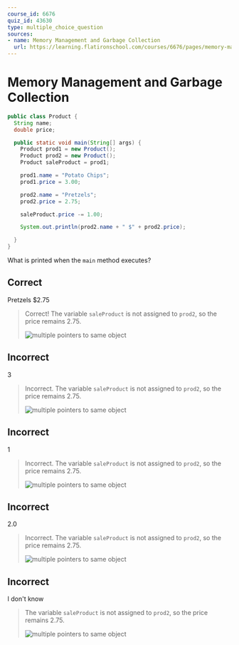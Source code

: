 ```yaml
---
course_id: 6676
quiz_id: 43630
type: multiple_choice_question
sources:
- name: Memory Management and Garbage Collection
  url: https://learning.flatironschool.com/courses/6676/pages/memory-management-and-garbage-collection
---
```


# Memory Management and Garbage Collection

```java
public class Product {
  String name;
  double price;

  public static void main(String[] args) {
    Product prod1 = new Product();
    Product prod2 = new Product();
    Product saleProduct = prod1;

    prod1.name = "Potato Chips";
    prod1.price = 3.00;

    prod2.name = "Pretzels";
    prod2.price = 2.75;

    saleProduct.price -= 1.00;

    System.out.println(prod2.name + " $" + prod2.price);

  }
}
```

What is printed when the `main` method executes?

## Correct
Pretzels $2.75

> Correct! The variable `saleProduct` is not assigned to `prod2`, so the price remains 2.75.
> 
> ![multiple pointers to same object](https://curriculum-content.s3.amazonaws.com/6676/java-mod2-oop-fundamentals/quiz2_q07.png)


## Incorrect

3

> Incorrect. The variable `saleProduct` is not assigned to `prod2`, so the price remains 2.75.
>
> ![multiple pointers to same object](https://curriculum-content.s3.amazonaws.com/6676/java-mod2-oop-fundamentals/quiz2_q07.png)

## Incorrect

1

> Incorrect. The variable `saleProduct` is not assigned to `prod2`, so the price remains 2.75.
>
> ![multiple pointers to same object](https://curriculum-content.s3.amazonaws.com/6676/java-mod2-oop-fundamentals/quiz2_q07.png)

## Incorrect

2.0

> Incorrect. The variable `saleProduct` is not assigned to `prod2`, so the price remains 2.75.
>
> ![multiple pointers to same object](https://curriculum-content.s3.amazonaws.com/6676/java-mod2-oop-fundamentals/quiz2_q07.png)



## Incorrect

I don't know

> The variable `saleProduct` is not assigned to `prod2`, so the price remains 2.75.
>
> ![multiple pointers to same object](https://curriculum-content.s3.amazonaws.com/6676/java-mod2-oop-fundamentals/quiz2_q07.png)


